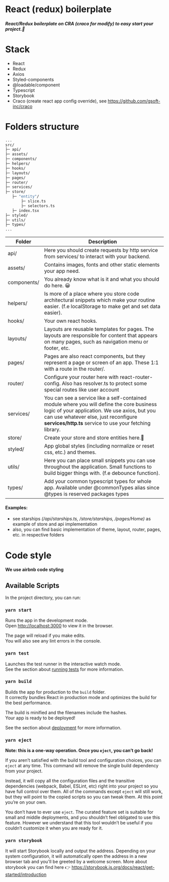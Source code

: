 # React (redux) boilerplate

##### React/Redux boilerplate on CRA (craco for modify) to easy start your project.🖖

# Stack

- React
- Redux
- Axios
- Styled-components
- @loadable/component
- Typescript
- Storybook
- Craco (create react app config override), see https://github.com/gsoft-inc/craco

# Folders structure

```sh
...
src/
├─ api/
├─ assets/
├─ components/
├─ helpers/
├─ hooks/
├─ layouts/
├─ pages/
├─ router/
├─ services/
├─ store/
   ├─ "entity"/
       ├─ slice.ts
       ├─ selectors.ts
   ├─ index.tsx
├─ styled/
├─ utils/
├─ types/
...
```

| Folder      | Description                                                                                                                                                                                                                                    |
|-------------|------------------------------------------------------------------------------------------------------------------------------------------------------------------------------------------------------------------------------------------------|
| api/        | Here you should create requests by http service from services/ to interact with your backend.                                                                                                                                                  |
| assets/     | Contains images, fonts and other static elements your app need.                                                                                                                                                                                |
| components/ | You already know what is it and what you should do here. 😀                                                                                                                                                                                    |
| helpers/    | Is more of a place where you store code architectural snippets which make your routine easier. (f.e localStorage to make get and set data easier).                                                                                             |
| hooks/      | Your own react hooks.                                                                                                                                                                                                                          |
| layouts/    | Layouts are reusable templates for pages. The layouts are responsible for content that appears on many pages, such as navigation menu or footer, etc.                                                                                          |
| pages/      | Pages are also react components, but they represent a page or screen of an app. These 1:1 with a route in the router/.                                                                                                                         |
| router/     | Configure your router here with react-router-config. Also has resolver.ts to protect some special routes like user account                                                                                                                     |
| services/   | You can see a service like a self-contained module where you will define the core business logic of your application. We use axios, but you can use whatever else, just reconfigure **services/http.ts** service to use your fetching library. |
| store/      | Create your store and store entities here.💪                                                                                                                                                                                                   |
| styled/     | App global styles (including normalize or reset css, etc.) and themes.                                                                                                                                                                         |
| utils/      | Here you can place small snippets you can use throughout the application. Small functions to build bigger things with. (f.e debounce function).                                                                                                |
| types/      | Add your common typescript types for whole app. Available under @commonTypes alias since @types is reserved packages types                                                                                                                     |

#### Examples:

- see starships *(/api/starships.ts, /store/starships, /pages/Home)* as example of store and api implementation
- also, you can find basic implementation of theme, layout, router, pages, etc. in respective folders

# Code style

#### We use airbnb code styling

## Available Scripts

In the project directory, you can run:

### `yarn start`

Runs the app in the development mode.<br />
Open [http://localhost:3000](http://localhost:3000) to view it in the browser.

The page will reload if you make edits.<br />
You will also see any lint errors in the console.

### `yarn test`

Launches the test runner in the interactive watch mode.<br />
See the section about [running tests](https://facebook.github.io/create-react-app/docs/running-tests) for more information.

### `yarn build`

Builds the app for production to the `build` folder.<br />
It correctly bundles React in production mode and optimizes the build for the best performance.

The build is minified and the filenames include the hashes.<br />
Your app is ready to be deployed!

See the section about [deployment](https://facebook.github.io/create-react-app/docs/deployment) for more information.

### `yarn eject`

**Note: this is a one-way operation. Once you `eject`, you can’t go back!**

If you aren’t satisfied with the build tool and configuration choices, you can `eject` at any time. This command will remove the single build dependency from your project.

Instead, it will copy all the configuration files and the transitive dependencies (webpack, Babel, ESLint, etc) right into your project so you have full control over them. All of the commands except `eject` will still work, but they will point to the copied scripts so you can tweak them. At this point you’re on your own.

You don’t have to ever use `eject`. The curated feature set is suitable for small and middle deployments, and you shouldn’t feel obligated to use this feature. However we understand that this tool wouldn’t be useful if you couldn’t customize it when you are ready for it.

### `yarn storybook`

It will start Storybook locally and output the address. Depending on your system configuration, it will automatically open the address in a new browser tab and you'll be greeted by a welcome screen. More about storybook you can find here 👉 https://storybook.js.org/docs/react/get-started/introduction
